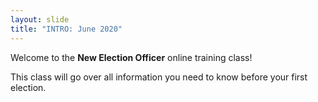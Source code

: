 ```yaml
---
layout: slide
title: "INTRO: June 2020"
---
```


Welcome to the **New Election Officer** online training class!

This class will go over all information you need to know before your first election.